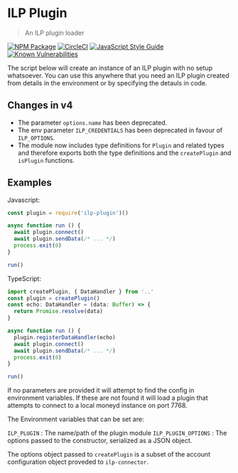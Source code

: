 # ILP Plugin
> An ILP plugin loader

[![NPM Package](https://img.shields.io/npm/v/ilp-plugin.svg?style=flat)](https://npmjs.org/package/ilp-plugin)
[![CircleCI](https://circleci.com/gh/interledgerjs/ilp-plugin.svg?style=shield)](https://circleci.com/gh/interledgerjs/ilp-plugin)
[![JavaScript Style Guide](https://img.shields.io/badge/code_style-standard-brightgreen.svg)](https://standardjs.com)
[![Known Vulnerabilities](https://snyk.io/test/github/interledgerjs/ilp-plugin/badge.svg)](https://snyk.io/test/github/interledgerjs/ilp-plugin)

The script below will create an instance of an ILP plugin with no setup whatsoever.  You can
use this anywhere that you need an ILP plugin created from details in the
environment or by specifying the detauls in code.

## Changes in v4
  - The parameter `options.name` has been deprecated. 
  - The env parameter `ILP_CREDENTIALS` has been deprecated in favour of `ILP_OPTIONS`.
  - The module now includes type definitions for `Plugin` and related types and therefore exports both the type definitions and the `createPlugin` and `isPlugin` functions.

## Examples

Javascript:
```js
const plugin = require('ilp-plugin')()

async function run () {
  await plugin.connect()
  await plugin.sendData(/* ... */)
  process.exit(0)
}

run()
```

TypeScript:
```typescript
import createPlugin, { DataHandler } from '..'
const plugin = createPlugin()
const echo: DataHandler = (data: Buffer) => {
  return Promise.resolve(data)
}

async function run () {
  plugin.registerDataHandler(echo)
  await plugin.connect()
  await plugin.sendData(/* ... */)
  process.exit(0)
}

run()
```

If no parameters are provided it will attempt to find the config in environment variables. If these are not found it will load a plugin that attempts to connect to a local moneyd instance on port 7768.

The Environment variables that can be set are:

`ILP_PLUGIN` : The name/path of the plugin module
`ILP_PLUGIN_OPTIONS` : The options passed to the constructor, serialized as a JSON object.

The options object passed to `createPlugin` is a subset of the account configuration object proveded to `ilp-connector`.